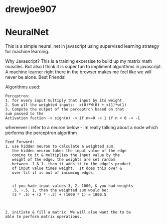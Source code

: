 # drewjoe907
# NeuralNet

This is a simple neural_net in javascript using supervised 
learning strategy for machine learning.

Why Javascript? This is a training excersise to build up my matrix math 
muscles. But also I think it is super fun to impliment algorithms in 
javascript. A machine learner right there in the browser makes me feel like
we will never be alone. Best Friends!

Algorithms used:

    Perceptron:
    1. for every input multiply that input by its weight.
    2. Sum all the weighted inputs:  x(0)*W(0) + x(1)*w(1)
    3. Compute the output of the perceptron based on that 
    sum passed to the 
    Activation fuction -> sign(n) -> if n>=0 -> 1 if n < 0 -> -1
    
whereever i refer to a neuron below - im really talking about a node 
which performs the perceptron algorithm
    
    Feed Forward: 
    1. use hidden neuron to calculate a weighted sum.
       the hidden neuron takes the input value of the edge
       coming to it & multiplies the input value by the   
       weight of the edge. the weights are set random
       between -1 & 1. then it adds it to the edge's product
       of input value times weight.  It does this over &
       over til it is out of incoming edges.


       if you hade input values 3, 2, 1000, & you had weights
       .5, -.5, 1, then the weighted sum would be:
       (3 * .5) + (2 * -.5) + (1000 * 1) = 1000.5



    2. initiate & fill a matrix. We will also want the to be 
    able to perform matrix operations.
